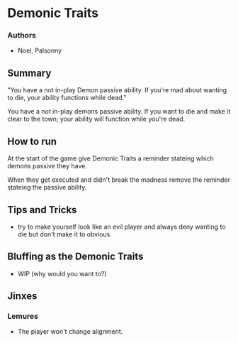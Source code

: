 # Demonic Traits 

### Authors
- Noel, Palsonny 

## Summary 

"You have a not in-play Demon passive ability. If you're mad about wanting to die, your ability functions while dead."

You have a not in-play demons passive ability. If you want to die and make it clear to the town; your ability will function while you're  dead. 

## How to run 

At the start of the game give Demonic Traits a reminder stateing which demons passive they have. 

When they get executed and didn't break the madness remove the reminder stateing the passive ability. 

## Tips and Tricks 

- try to make yourself look like an evil player and always deny wanting to die but don't make it to obvious. 

## Bluffing as the Demonic Traits 

- WIP (why would you want to?) 

## Jinxes 
### Lemures
- The player won't change alignment.
